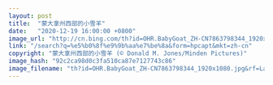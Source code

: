```yaml
---
layout: post
title:  "蒙大拿州西部的小雪羊"
date:   "2020-12-19 16:00:00 +0800"
image_url: "http://cn.bing.com/th?id=OHR.BabyGoat_ZH-CN7863798344_1920x1080.jpg&rf=LaDigue_1920x1080.jpg&pid=hp"
link: "/search?q=%e5%b0%8f%e9%9b%aa%e7%be%8a&form=hpcapt&mkt=zh-cn"
copyright: "蒙大拿州西部的小雪羊 (© Donald M. Jones/Minden Pictures)"
image_hash: "92c2ca98d0c3fa510ca87e7127743c86"
image_filename: "th?id=OHR.BabyGoat_ZH-CN7863798344_1920x1080.jpg&rf=LaDigue_1920x1080.jpg&pid=hp"
---
```


